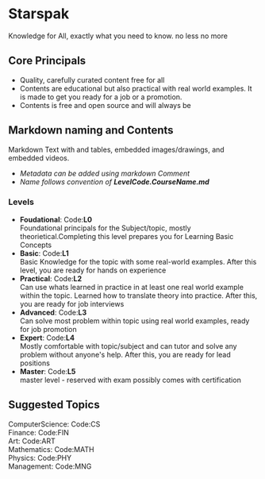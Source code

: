 # Starspak

Knowledge for All, exactly what you need to know. no less no more

## Core Principals

* Quality, carefully curated content free for all
* Contents are educational but also practical with real world examples. It is made to get you ready for a job or a promotion.
* Contents is free and open source and will always be

## Markdown naming and Contents

Markdown Text with and tables, embedded images/drawings, and embedded videos.

* *Metadata can be added using markdown Comment*
* *Name follows convention of **LevelCode.CourseName.md***

### Levels

* **Foudational**: Code:**L0**  
  Foundational principals for the Subject/topic, mostly theorietical.Completing this level prepares you for Learning Basic Concepts
* **Basic**: Code:**L1**  
  Basic Knowledge for the topic with some real-world examples. After this level, you are ready for hands on experience
* **Practical**: Code:**L2**  
  Can use whats learned in practice in at least one real world example within the topic. Learned how to translate theory into practice. After this, you are ready for job interviews
* **Advanced**: Code:**L3**  
  Can solve most problem within topic using real world examples, ready for job promotion
* **Expert**: Code:**L4**  
  Mostly comfortable with topic/subject and can tutor and solve any problem without anyone's help. After this, you are ready for lead positions
* **Master**: Code:**L5**  
  master level - reserved with exam possibly comes with certification

## Suggested Topics

ComputerScience: Code:CS  
Finance: Code:FIN  
Art: Code:ART  
Mathematics: Code:MATH  
Physics: Code:PHY  
Management: Code:MNG  
